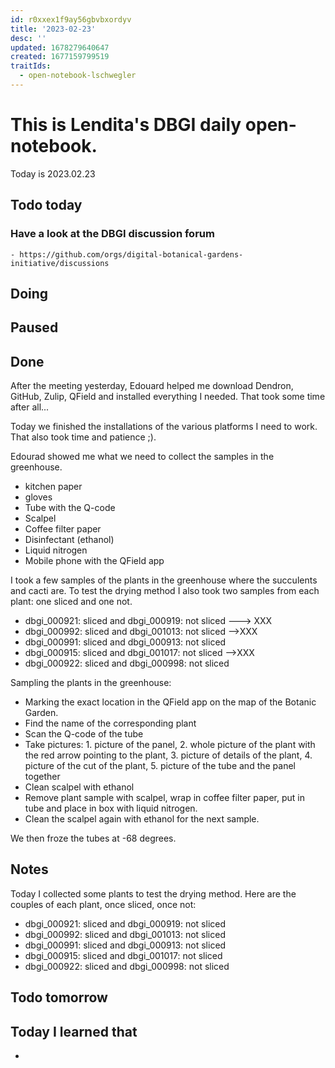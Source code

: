 ```yaml
---
id: r0xxex1f9ay56gbvbxordyv
title: '2023-02-23'
desc: ''
updated: 1678279640647
created: 1677159799519
traitIds:
  - open-notebook-lschwegler
---
```


# This is Lendita's DBGI daily open-notebook.

Today is 2023.02.23

## Todo today

### Have a look at the DBGI discussion forum
    - https://github.com/orgs/digital-botanical-gardens-initiative/discussions
###
###

## Doing

## Paused

## Done
After the meeting yesterday, Edouard helped me download Dendron, GitHub, Zulip, QField and installed everything I needed. That took some time after all...  

Today we finished the installations of the various platforms I need to work. That also took time and patience ;). 

Edourad showed me what we need to collect the samples in the greenhouse. 
- kitchen paper
- gloves
- Tube with the Q-code
- Scalpel
- Coffee filter paper
- Disinfectant (ethanol)
- Liquid nitrogen
- Mobile phone with the QField app

I took a few samples of the plants in the greenhouse where the succulents and cacti are. To test the drying method I also took two samples from each plant: one sliced and one not. 
- dbgi_000921: sliced and dbgi_000919: not sliced ---> XXX
- dbgi_000992: sliced and dbgi_001013: not sliced -->XXX
- dbgi_000991: sliced and dbgi_000913: not sliced 
- dbgi_000915: sliced and dbgi_001017: not sliced -->XXX
- dbgi_000922: sliced and dbgi_000998: not sliced

Sampling the plants in the greenhouse:
- Marking the exact location in the QField app on the map of the Botanic Garden.
- Find the name of the corresponding plant
- Scan the Q-code of the tube
- Take pictures: 1. picture of the panel, 2. whole picture of the plant with the red arrow   pointing to the plant, 3. picture of details of the plant, 4. picture of the cut of the plant, 5. picture of the tube and the panel together
- Clean scalpel with ethanol 
- Remove plant sample with scalpel, wrap in coffee filter paper, put in tube and place in box with liquid nitrogen.
- Clean the scalpel again with ethanol for the next sample.

We then froze the tubes at -68 degrees.

## Notes

Today I collected some plants to test the drying method. Here are the couples of each plant, once sliced, once not:

- dbgi_000921: sliced and dbgi_000919: not sliced
- dbgi_000992: sliced and dbgi_001013: not sliced
- dbgi_000991: sliced and dbgi_000913: not sliced
- dbgi_000915: sliced and dbgi_001017: not sliced
- dbgi_000922: sliced and dbgi_000998: not sliced

## Todo tomorrow

###
###
###


## Today I learned that

-
